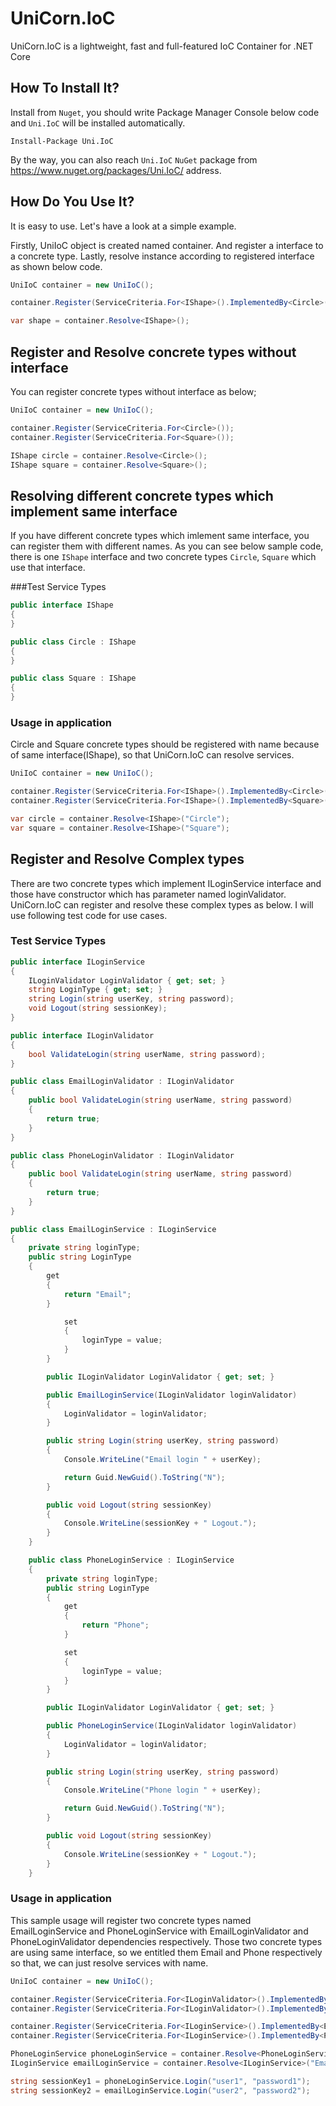 # UniCorn.IoC
UniCorn.IoC is a lightweight, fast and full-featured IoC Container for .NET Core

## How To Install It?
Install from `Nuget`, you should write Package Manager Console below code and `Uni.IoC` will be installed automatically.
```
Install-Package Uni.IoC
```
By the way, you can also reach `Uni.IoC` `NuGet` package from https://www.nuget.org/packages/Uni.IoC/ address.

## How Do You Use It?
It is easy to use. Let's have a look at a simple example.

Firstly, UniIoC object is created named container. And register a interface to a concrete type. Lastly, resolve instance according to registered interface as shown below code.

```csharp
UniIoC container = new UniIoC();

container.Register(ServiceCriteria.For<IShape>().ImplementedBy<Circle>());

var shape = container.Resolve<IShape>();
```

## Register and Resolve concrete types without interface
You can register concrete types without interface as below;

```csharp
UniIoC container = new UniIoC();

container.Register(ServiceCriteria.For<Circle>());
container.Register(ServiceCriteria.For<Square>());

IShape circle = container.Resolve<Circle>();
IShape square = container.Resolve<Square>();
```

## Resolving different concrete types which implement same interface
If you have different concrete types which imlement same interface, you can register them with different names. As you can see below sample code, there is one `IShape` interface and two concrete types `Circle`, `Square` which use that interface.

###Test Service Types
```csharp
public interface IShape
{
}

public class Circle : IShape
{
}

public class Square : IShape
{
}
```

### Usage in application
Circle and Square concrete types should be registered with name because of same interface(IShape), so that UniCorn.IoC can resolve services.
```csharp
UniIoC container = new UniIoC();

container.Register(ServiceCriteria.For<IShape>().ImplementedBy<Circle>().Named("Circle"));
container.Register(ServiceCriteria.For<IShape>().ImplementedBy<Square>().Named("Square"));

var circle = container.Resolve<IShape>("Circle");
var square = container.Resolve<IShape>("Square");
```

## Register and Resolve Complex types
There are two concrete types which implement ILoginService interface and those have constructor which has parameter named loginValidator. UniCorn.IoC can register and resolve these complex types as below. I will use following test code for use cases.

### Test Service Types
```csharp
public interface ILoginService
{
    ILoginValidator LoginValidator { get; set; }
    string LoginType { get; set; }
    string Login(string userKey, string password);
    void Logout(string sessionKey);
}

public interface ILoginValidator
{
    bool ValidateLogin(string userName, string password);
}

public class EmailLoginValidator : ILoginValidator
{
    public bool ValidateLogin(string userName, string password)
    {
        return true;
    }
}

public class PhoneLoginValidator : ILoginValidator
{
    public bool ValidateLogin(string userName, string password)
    {
        return true;
    }
}

public class EmailLoginService : ILoginService
{
    private string loginType;
    public string LoginType
    {
        get
        {
            return "Email";
        }

            set
            {
                loginType = value;
            }
        }

        public ILoginValidator LoginValidator { get; set; }

        public EmailLoginService(ILoginValidator loginValidator)
        {
            LoginValidator = loginValidator;
        }

        public string Login(string userKey, string password)
        {
            Console.WriteLine("Email login " + userKey);

            return Guid.NewGuid().ToString("N");
        }

        public void Logout(string sessionKey)
        {
            Console.WriteLine(sessionKey + " Logout.");
        }
    }

    public class PhoneLoginService : ILoginService
    {
        private string loginType;
        public string LoginType
        {
            get
            {
                return "Phone";
            }

            set
            {
                loginType = value;
            }
        }

        public ILoginValidator LoginValidator { get; set; }

        public PhoneLoginService(ILoginValidator loginValidator)
        {
            LoginValidator = loginValidator;
        }

        public string Login(string userKey, string password)
        {
            Console.WriteLine("Phone login " + userKey);

            return Guid.NewGuid().ToString("N");
        }

        public void Logout(string sessionKey)
        {
            Console.WriteLine(sessionKey + " Logout.");
        }
    }
```

### Usage in application
This sample usage will register two concrete types named EmailLoginService and PhoneLoginService with EmailLoginValidator and PhoneLoginValidator dependencies respectively. Those two concrete types are using same interface, so we entitled them Email and Phone respectively so that, we can just resolve services with name.

```csharp
UniIoC container = new UniIoC();

container.Register(ServiceCriteria.For<ILoginValidator>().ImplementedBy<EmailLoginValidator>().Named("EmailLoginValidator"));
container.Register(ServiceCriteria.For<ILoginValidator>().ImplementedBy<PhoneLoginValidator>().Named("PhoneLoginValidator"));

container.Register(ServiceCriteria.For<ILoginService>().ImplementedBy<EmailLoginService>().Named("Email").Dependencies(new { loginValidator = new EmailLoginValidator() }));
container.Register(ServiceCriteria.For<ILoginService>().ImplementedBy<PhoneLoginService>().Named("Phone").Dependencies(new { loginValidator = new PhoneLoginValidator() }));

PhoneLoginService phoneLoginService = container.Resolve<PhoneLoginService>("Phone");
ILoginService emailLoginService = container.Resolve<ILoginService>("Email");

string sessionKey1 = phoneLoginService.Login("user1", "password1");
string sessionKey2 = emailLoginService.Login("user2", "password2");
```
